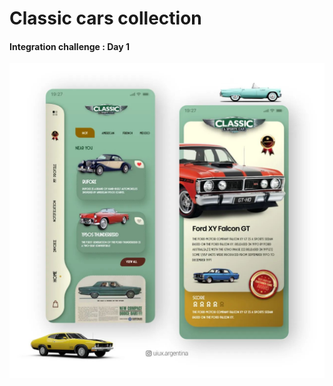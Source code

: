 # Classic cars collection

#### Integration challenge : Day 1

![appdemo](https://github.com/minato223/classic_cars_collection/blob/master/assets/images/car.jpg)
